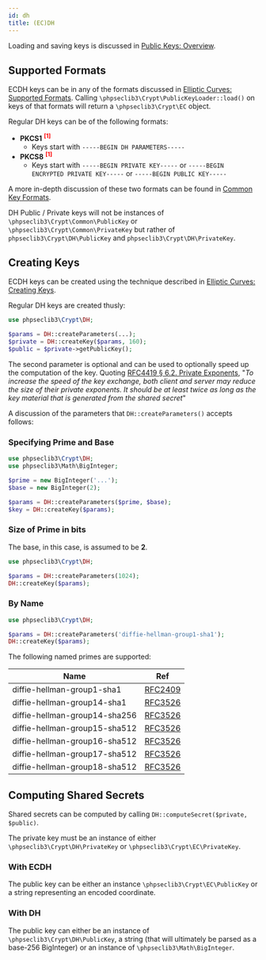 ```yaml
---
id: dh
title: (EC)DH
---
```


Loading and saving keys is discussed in [Public Keys: Overview](publickeys.md).

## Supported Formats

ECDH keys can be in any of the formats discussed in [Elliptic Curves: Supported Formats](ec.md#supported-formats). Calling `\phpseclib3\Crypt\PublicKeyLoader::load()` on keys of that formats will return a `\phpseclib3\Crypt\EC` object.

Regular DH keys can be of the following formats:

- **PKCS1** <sup style="color: red"><strong>[1]</strong></sup>
  - Keys start with `-----BEGIN DH PARAMETERS-----`
- **PKCS8** <sup style="color: red"><strong>[1]</strong></sup>
  - Keys start with `-----BEGIN PRIVATE KEY-----` or `-----BEGIN ENCRYPTED PRIVATE KEY-----` or `-----BEGIN PUBLIC KEY-----`

A more in-depth discussion of these two formats can be found in [Common Key Formats](publickeys.md#common-key-formats).

DH Public / Private keys will not be instances of `\phpseclib3\Crypt\Common\PublicKey` or `\phpseclib3\Crypt\Common\PrivateKey` but rather of `phpseclib3\Crypt\DH\PublicKey` and `phpseclib3\Crypt\DH\PrivateKey`.

## Creating Keys

ECDH keys can be created using the technique described in [Elliptic Curves: Creating Keys](ec.md#creating-keys).

Regular DH keys are created thusly:

```php
use phpseclib3\Crypt\DH;

$params = DH::createParameters(...);
$private = DH::createKey($params, 160);
$public = $private->getPublicKey();
```
The second parameter is optional and can be used to optionally speed up the computation of the key. Quoting [RFC4419 § 6.2. Private Exponents](http://tools.ietf.org/html/rfc4419#section-6.2), "_To increase the speed of the key exchange, both client and server may reduce the size of their private exponents.  It should be at least twice as long as the key material that is generated from the shared secret_"

A discussion of the parameters that `DH::createParameters()` accepts follows:

### Specifying Prime and Base

```php
use phpseclib3\Crypt\DH;
use phpseclib3\Math\BigInteger;

$prime = new BigInteger('...');
$base = new BigInteger(2);

$params = DH::createParameters($prime, $base);
$key = DH::createKey($params);
```

### Size of Prime in bits

The base, in this case, is assumed to be **2**.

```php
use phpseclib3\Crypt\DH;

$params = DH::createParameters(1024);
DH::createKey($params);
```

### By Name

```php
use phpseclib3\Crypt\DH;

$params = DH::createParameters('diffie-hellman-group1-sha1');
DH::createKey($params);
```

The following named primes are supported:

| Name | Ref |
|---|---|
| diffie-hellman-group1-sha1 | [RFC2409](http://tools.ietf.org/html/rfc2409#section-6.2) |
| diffie-hellman-group14-sha1 | [RFC3526](http://tools.ietf.org/html/rfc3526#section-3) |
| diffie-hellman-group14-sha256 | [RFC3526](https://tools.ietf.org/html/rfc3526#section-3) |
| diffie-hellman-group15-sha512 | [RFC3526](https://tools.ietf.org/html/rfc3526#section-4) |
| diffie-hellman-group16-sha512 | [RFC3526](https://tools.ietf.org/html/rfc3526#section-5) |
| diffie-hellman-group17-sha512 | [RFC3526](https://tools.ietf.org/html/rfc3526#section-6) |
| diffie-hellman-group18-sha512 | [RFC3526](https://tools.ietf.org/html/rfc3526#section-7) |

## Computing Shared Secrets

Shared secrets can be computed by calling `DH::computeSecret($private, $public)`.

The private key must be an instance of either `\phpseclib3\Crypt\DH\PrivateKey` or `\phpseclib3\Crypt\EC\PrivateKey`.

### With ECDH

The public key can be either an instance `\phpseclib3\Crypt\EC\PublicKey` or a string representing an encoded coordinate.

### With DH

The public key can either be an instance of `\phpseclib3\Crypt\DH\PublicKey`, a string (that will ultimately be parsed as a base-256 BigInteger) or an instance of `\phpseclib3\Math\BigInteger`.